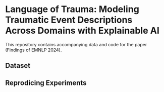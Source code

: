# Language of Trauma: Modeling Traumatic Event Descriptions Across Domains with Explainable AI

This repository contains accompanying data and code for the paper (Findings of EMNLP 2024).

## Dataset

## Reprodicing Experiments

